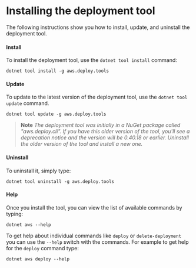 # Installing the deployment tool<a name="deployment-tool-setup"></a>

The following instructions show you how to install, update, and uninstall the deployment tool.

#### Install
To install the deployment tool, use the `dotnet tool install` command:

```
dotnet tool install -g aws.deploy.tools
```

#### Update
To update to the latest version of the deployment tool, use the `dotnet tool update` command.

```
dotnet tool update -g aws.deploy.tools
```

   > **Note**
   > *The deployment tool was initially in a NuGet package called "aws.deploy.cli". If you have this older version of the tool, you'll see a deprecation notice and the version will be 0.40.18 or earlier. Uninstall the older version of the tool and install a new one.*

#### Uninstall
To uninstall it, simply type:

```
dotnet tool uninstall -g aws.deploy.tools
```

#### Help
Once you install the tool, you can view the list of available commands by typing:

```
dotnet aws --help
```

To get help about individual commands like `deploy` or `delete-deployment` you can use the `--help` switch with the commands. For example to get help for the `deploy` command type:

```
dotnet aws deploy --help
```
